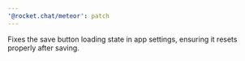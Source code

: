 ```yaml
---
'@rocket.chat/meteor': patch
---
```


Fixes the save button loading state in app settings, ensuring it resets properly after saving.
